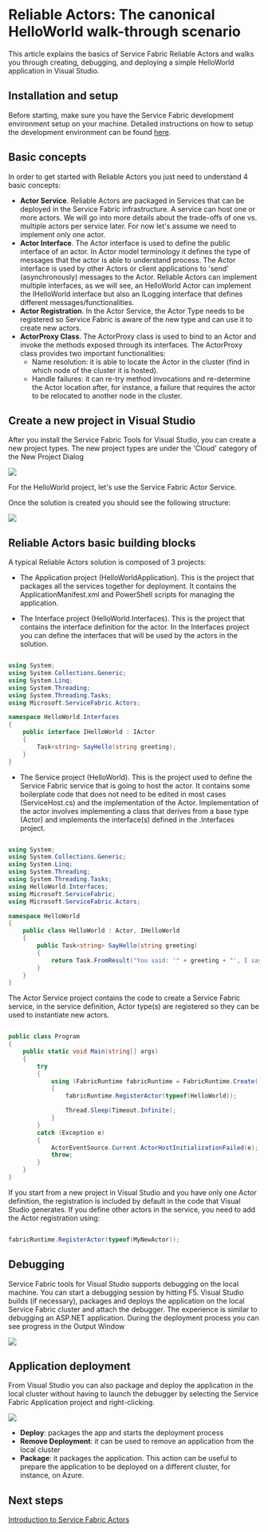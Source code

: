 <properties
   pageTitle="Get Started with Reliable Actors | Microsoft Azure"
   description="This tutorial walks you through the steps of creating, debugging, and deploying a canonical HelloWorld service using Service Fabric Reliable Actors."
   services="service-fabric"
   documentationCenter=".net"
   authors="jessebenson"
   manager="timlt"
   editor=""/>

<tags
   ms.service="service-fabric"
   ms.devlang="dotnet"
   ms.topic="article"
   ms.tgt_pltfrm="NA"
   ms.workload="NA"
   ms.date="04/17/2015"
   ms.author="claudioc"/>

# Reliable Actors: The canonical HelloWorld walk-through scenario
This article explains the basics of Service Fabric Reliable Actors and walks you through creating, debugging, and deploying a simple HelloWorld application in Visual Studio.

## Installation and setup
Before starting, make sure you have the Service Fabric development environment setup on your machine.
Detailed instructions on how to setup the development environment can be found [here](service-fabric-get-started.md).

## Basic concepts
In order to get started with Reliable Actors you just need to understand 4 basic concepts:

* **Actor Service**. Reliable Actors are packaged in Services that can be deployed in the Service Fabric infrastructure. A service can host one or more actors. We will go into more details about the trade-offs of one vs. multiple actors per service later. For now let's assume we need to implement only one actor.
* **Actor Interface**. The Actor interface is used to define the public interface of an actor. In Actor model terminology it defines the type of messages that the actor is able to understand process. The Actor interface is used by other Actors or client applications to 'send' (asynchronously) messages to the Actor. Reliable Actors can implement multiple interfaces, as we will see, an HelloWorld Actor can implement the IHelloWorld interface but also an ILogging interface that defines different messages/functionalities.
* **Actor Registration**. In the Actor Service, the Actor Type needs to be registered so Service Fabric is aware of the new type and can use it to create new actors.
* **ActorProxy Class**. The ActorProxy class is used to bind to an Actor and invoke the methods exposed through its interfaces. The ActorProxy class provides two important functionalities:
	* Name resolution: it is able to locate the Actor in the cluster (find in which node of the cluster it is hosted).
	* Handle failures: it can re-try method invocations and re-determine the Actor location after, for instance, a failure that requires the actor to be relocated to another node in the cluster.

## Create a new project in Visual Studio
After you install the Service Fabric Tools for Visual Studio, you can create a new project types. The new project types are under the 'Cloud' category of the New Project Dialog


![][1]


For the HelloWorld project, let's use the Service Fabric Actor Service.

Once the solution is created you should see the following structure:

![][2]

## Reliable Actors basic building blocks

A typical Reliable Actors solution is composed of 3 projects:

* The Application project (HelloWorldApplication). This is the project that packages all the services together for deployment. It contains the ApplicationManifest.xml and PowerShell scripts for managing the application.

* The Interface project (HelloWorld.Interfaces). This is the project that contains the interface definition for the actor. In the Interfaces project you can define the interfaces that will be used by the actors in the solution.

```csharp

using System;
using System.Collections.Generic;
using System.Linq;
using System.Threading;
using System.Threading.Tasks;
using Microsoft.ServiceFabric.Actors;

namespace HelloWorld.Interfaces
{
    public interface IHelloWorld : IActor
    {
        Task<string> SayHello(string greeting);
    }
}

```

* The Service project (HelloWorld). This is the project used to define the Service Fabric service that is going to host the actor. It contains some boilerplate code that does not need to be edited in most cases (ServiceHost.cs) and the implementation of the Actor. Implementation of the actor involves implementing a class that derives from a base type (Actor) and implements the interface(s) defined in the .Interfaces project.

```csharp

using System;
using System.Collections.Generic;
using System.Linq;
using System.Threading;
using System.Threading.Tasks;
using HelloWorld.Interfaces;
using Microsoft.ServiceFabric;
using Microsoft.ServiceFabric.Actors;

namespace HelloWorld
{
    public class HelloWorld : Actor, IHelloWorld
    {
        public Task<string> SayHello(string greeting)
        {
            return Task.FromResult("You said: '" + greeting + "', I say: Hello Actors!");
        }
    }
}

```

The Actor Service project contains the code to create a Service Fabric service, in the service definition, Actor type(s) are registered so they can be used to instantiate new actors.

```csharp

public class Program
{
    public static void Main(string[] args)
    {
        try
        {
            using (FabricRuntime fabricRuntime = FabricRuntime.Create())
            {
                fabricRuntime.RegisterActor(typeof(HelloWorld));

                Thread.Sleep(Timeout.Infinite);
            }
        }
        catch (Exception e)
        {
            ActorEventSource.Current.ActorHostInitializationFailed(e);
            throw;
        }
    }
}  

```

If you start from a new project in Visual Studio and you have only one Actor definition, the registration is included by default in the code that Visual Studio generates. If you define other actors in the service, you need to add the Actor registration using:

```csharp

fabricRuntime.RegisterActor(typeof(MyNewActor));


```

## Debugging

Service Fabric tools for Visual Studio supports debugging on the local machine. You can start a debugging session by hitting F5. Visual Studio builds (if necessary), packages and deploys the application on the local Service Fabric cluster and attach the debugger. The experience is similar to debugging an ASP.NET application.
During the deployment process you can see progress in the Output Window

![][3]

## Application deployment
From Visual Studio you can also package and deploy the application in the local cluster without having to launch the debugger by selecting the Service Fabric Application project and right-clicking.

![][4]

* **Deploy**: packages the app and starts the deployment process
* **Remove Deployment**: it can be used to remove an application from the local cluster
* **Package**: it packages the application. This action can be useful to prepare the application to be deployed on a different cluster, for instance, on Azure.

## Next steps

[Introduction to Service Fabric Actors](service-fabric-reliable-actors-introduction.md)



<!--Image references-->
[1]: ./media/service-fabric-reliable-actors-get-started/reliable-actors-newproject.PNG
[2]: ./media/service-fabric-reliable-actors-get-started/reliable-actors-projectstructure.PNG
[3]: ./media/service-fabric-reliable-actors-get-started/debugging-output.PNG
[4]: ./media/service-fabric-reliable-actors-get-started/vs-context-menu.png
 